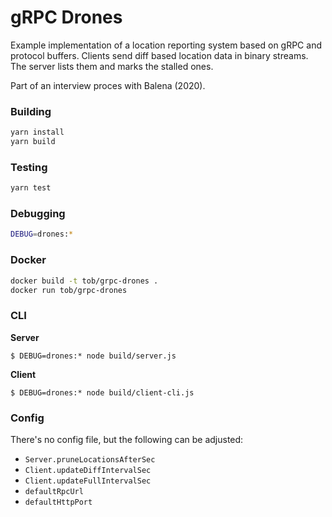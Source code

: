 # gRPC Drones

Example implementation of a location reporting system based on gRPC and
protocol buffers. Clients send diff based location data in binary streams.
The server lists them and marks the stalled ones.

Part of an interview proces with Balena (2020).

### Building

```bash
yarn install
yarn build
```

### Testing

```bash
yarn test
```

### Debugging

```bash
DEBUG=drones:*
```

### Docker

```bash
docker build -t tob/grpc-drones .
docker run tob/grpc-drones
```

### CLI

**Server**

`$ DEBUG=drones:* node build/server.js`

**Client**

`$ DEBUG=drones:* node build/client-cli.js`


### Config

There's no config file, but the following can be adjusted:

- `Server.pruneLocationsAfterSec`
- `Client.updateDiffIntervalSec`
- `Client.updateFullIntervalSec`
- `defaultRpcUrl`
- `defaultHttpPort`
